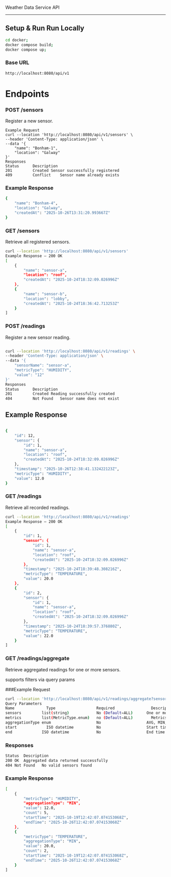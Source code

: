 Weather Data Service API

---

## Setup & Run Run Locally
```bash
cd docker;
docker compose build;
docker compose up;
```
### Base URL
```bash
http://localhost:8080/api/v1
```
# Endpoints
### POST /sensors
Register a new sensor.
```
Example Request
curl --location 'http://localhost:8080/api/v1/sensors' \
--header 'Content-Type: application/json' \
--data '{
    "name": "Bonham-1",
    "location": "Galway"
}'
Responses
Status    	Description
201         Created	Sensor successfully registered
409         Conflict	Sensor name already exists
```

### Example Response
```bash
{
    "name": "Bonham-4",
    "location": "Galway",
    "createdAt": "2025-10-26T13:31:20.993667Z"
}
```

### GET /sensors
Retrieve all registered sensors.

```bash
curl --location 'http://localhost:8080/api/v1/sensors'
Example Response — 200 OK
[
    {
        "name": "sensor-a",
        "location": "roof",
        "createdAt": "2025-10-24T18:32:09.026996Z"
    },
    {
        "name": "sensor-b",
        "location": "lobby",
        "createdAt": "2025-10-24T18:36:42.713253Z"
    }
]
```
### POST /readings
Register a new sensor reading.
```bash

curl --location 'http://localhost:8080/api/v1/readings' \
--header 'Content-Type: application/json' \
--data '{
    "sensorName": "sensor-a",
    "metricType": "HUMIDITY",
    "value": "12"
}'
Responses
Status	    Description
201         Created	Reading successfully created
404         Not Found	Sensor name does not exist
```
## Example Response
```bash

{
    "id": 12,
    "sensor": {
        "id": 1,
        "name": "sensor-a",
        "location": "roof",
        "createdAt": "2025-10-24T18:32:09.026996Z"
    },
    "timestamp": "2025-10-26T12:38:41.132422123Z",
    "metricType": "HUMIDITY",
    "value": 12.0
}
```

### GET /readings
Retrieve all recorded readings.

```bash
curl --location 'http://localhost:8080/api/v1/readings'
Example Response — 200 OK
[
    {
        "id": 1,
        "sensor": {
            "id": 1,
            "name": "sensor-a",
            "location": "roof",
            "createdAt": "2025-10-24T18:32:09.026996Z"
        },
        "timestamp": "2025-10-24T18:39:48.308216Z",
        "metricType": "TEMPERATURE",
        "value": 20.0
    },
    {
        "id": 2,
        "sensor": {
            "id": 1,
            "name": "sensor-a",
            "location": "roof",
            "createdAt": "2025-10-24T18:32:09.026996Z"
        },
        "timestamp": "2025-10-24T18:39:57.376880Z",
        "metricType": "TEMPERATURE",
        "value": 22.0
    }
]
```
### GET /readings/aggregate
Retrieve aggregated readings for one or more sensors.

supports filters via query params

###Example Request
```bash
curl --location 'http://localhost:8080/api/v1/readings/aggregate?sensors=sensor-a&aggregationType=MIN&metrics=TEMPERATURE'
Query Parameters
Name	          Type	                Required	            Description
sensors	        list(string)	        No (Default=ALL)      One or more sensor names to include (omission = ALL)
metrics	        list(MetricType.enum)	no (Default=ALL)	    Metrics to aggregate (e.g. TEMPERATURE,HUMIDITY)
aggregationType	enum	                No	                  AVG, MIN, or MAX (default AVG)
start	          ISO datetime	        No	                  Start time (default: 7 days ago)
end	            ISO datetime	        No	                  End time (default: now)
```

### Responses
```bash
Status	Description
200 OK	Aggregated data returned successfully
404 Not Found	No valid sensors found
```
### Example Response
```bash
[
    {
        "metricType": "HUMIDITY",
        "aggregationType": "MIN",
        "value": 12.0,
        "count": 5,
        "startTime": "2025-10-19T12:42:07.074153068Z",
        "endTime": "2025-10-26T12:42:07.074153068Z"
    },
    {
        "metricType": "TEMPERATURE",
        "aggregationType": "MIN",
        "value": 20.0,
        "count": 2,
        "startTime": "2025-10-19T12:42:07.074153068Z",
        "endTime": "2025-10-26T12:42:07.074153068Z"
    }
]
```
